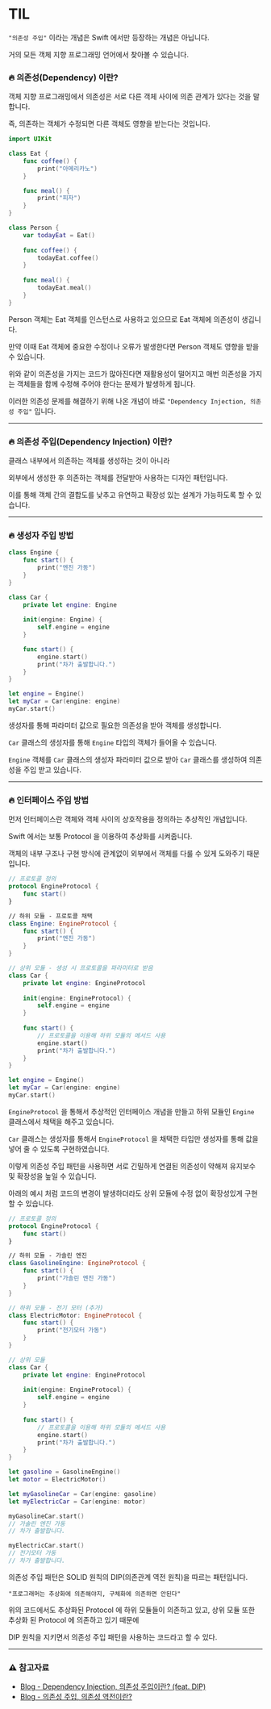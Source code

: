 # TIL

`"의존성 주입"` 이라는 개념은 Swift 에서만 등장하는 개념은 아닙니다.

거의 모든 객체 지향 프로그래밍 언어에서 찾아볼 수 있습니다.

### 🔥 의존성(Dependency) 이란?

객체 지향 프로그래밍에서 의존성은 서로 다른 객체 사이에 의존 관계가 있다는 것을 말합니다.

즉, 의존하는 객체가 수정되면 다른 객체도 영향을 받는다는 것입니다.

~~~ swift
import UIKit

class Eat {
    func coffee() {
        print("아메리카노")
    }

    func meal() {
        print("피자")
    }
}

class Person {
    var todayEat = Eat()
    
    func coffee() {
        todayEat.coffee()
    }
    
    func meal() {
        todayEat.meal()
    }
}
~~~

Person 객체는 Eat 객체를 인스턴스로 사용하고 있으므로 Eat 객체에 의존성이 생깁니다.

만약 이때 Eat 객체에 중요한 수정이나 오류가 발생한다면 Person 객체도 영향을 받을 수 있습니다.

위와 같이 의존성을 가지는 코드가 많아진다면 재활용성이 떨어지고 매번 의존성을 가지는 객체들을 함께 수정해 주어야 한다는 문제가 발생하게 됩니다.

이러한 의존성 문제를 해결하기 위해 나온 개념이 바로 `"Dependency Injection, 의존성 주입"` 입니다.

***

### 🔥 의존성 주입(Dependency Injection) 이란?

클래스 내부에서 의존하는 객체를 생성하는 것이 아니라

외부에서 생성한 후 의존하는 객체를 전달받아 사용하는 디자인 패턴입니다.

이를 통해 객체 간의 결합도를 낮추고 유연하고 확장성 있는 설계가 가능하도록 할 수 있습니다.

***

### 🔥 생성자 주입 방법

~~~ swift
class Engine {
    func start() {
        print("엔진 가동")
    }
}

class Car {
    private let engine: Engine
    
    init(engine: Engine) {
        self.engine = engine
    }

    func start() {
        engine.start()
        print("차가 출발합니다.")
    }
}

let engine = Engine()
let myCar = Car(engine: engine)
myCar.start()
~~~

생성자를 통해 파라미터 값으로 필요한 의존성을 받아 객체를 생성합니다.

`Car` 클래스의 생성자를 통해 `Engine` 타입의 객체가 들어올 수 있습니다.

`Engine` 객체를 `Car` 클래스의 생성자 파라미터 값으로 받아 `Car` 클래스를 생성하여 의존성을 주입 받고 있습니다.

***

### 🔥 인터페이스 주입 방법

먼저 인터페이스란 객체와 객체 사이의 상호작용을 정의하는 추상적인 개념입니다.

Swift 에서는 보통 Protocol 을 이용하여 추상화를 시켜줍니다.

객체의 내부 구조나 구현 방식에 관계없이 외부에서 객체를 다룰 수 있게 도와주기 때문 입니다.

~~~ swift
// 프로토콜 정의
protocol EngineProtocol {
    func start()
}

// 하위 모듈 - 프로토콜 채택
class Engine: EngineProtocol {
    func start() {
        print("엔진 가동")
    }
}

// 상위 모듈 - 생성 시 프로토콜을 파라미터로 받음
class Car {
    private let engine: EngineProtocol
    
    init(engine: EngineProtocol) {
        self.engine = engine
    }
    
    func start() {
        // 프로토콜을 이용해 하위 모듈의 메서드 사용
        engine.start()
        print("차가 출발합니다.")
    }
}

let engine = Engine()
let myCar = Car(engine: engine)
myCar.start()
~~~

`EngineProtocol` 을 통해서 추상적인 인터페이스 개념을 만들고 하위 모듈인 `Engine` 클래스에서 채택을 해주고 있습니다.

`Car` 클래스는 생성자를 통해서 `EngineProtocol` 을 채택한 타입만 생성자를 통해 값을 넣어 줄 수 있도록 구현하였습니다.

이렇게 의존성 주입 패턴을 사용하면 서로 긴밀하게 연결된 의존성이 약해져 유지보수 및 확장성을 높일 수 있습니다.

아래의 예시 처럼 코드의 변경이 발생하더라도 상위 모듈에 수정 없이 확장성있게 구현 할 수 있습니다.

~~~ swift
// 프로토콜 정의
protocol EngineProtocol {
    func start()
}

// 하위 모듈 - 가솔린 엔진
class GasolineEngine: EngineProtocol {
    func start() {
        print("가솔린 엔진 가동")
    }
}

// 하위 모듈 - 전기 모터 (추가)
class ElectricMotor: EngineProtocol {
    func start() {
        print("전기모터 가동")
    }
}

// 상위 모듈
class Car {
    private let engine: EngineProtocol
    
    init(engine: EngineProtocol) {
        self.engine = engine
    }
    
    func start() {
        // 프로토콜을 이용해 하위 모듈의 메서드 사용
        engine.start()
        print("차가 출발합니다.")
    }
}

let gasoline = GasolineEngine()
let motor = ElectricMotor()

let myGasolineCar = Car(engine: gasoline)
let myElectricCar = Car(engine: motor)

myGasolineCar.start()
// 가솔린 엔진 가동
// 차가 출발합니다.

myElectricCar.start()
// 전기모터 가동
// 차가 출발합니다.
~~~

의존성 주입 패턴은 SOLID 원칙의 DIP(의존관계 역전 원칙)을 따르는 패턴입니다.

`"프로그래머는 추상화에 의존해야지, 구체화에 의존하면 안된다"`

위의 코드에서도 추상화된 Protocol 에 하위 모듈들이 의존하고 있고, 상위 모듈 또한 추상화 된 Protocol 에 의존하고 있기 때문에 

DIP 원칙을 지키면서 의존성 주입 패턴을 사용하는 코드라고 할 수 있다.

***

### ⚠️ 참고자료
- [Blog -  Dependency Injection, 의존성 주입이란? (feat. DIP)](https://80000coding.oopy.io/68ee8d89-5d05-449d-87e2-5fba84d604ca)
- [Blog - 의존성 주입, 의존성 역전이란?](https://ios-daniel-yang.tistory.com/71)
